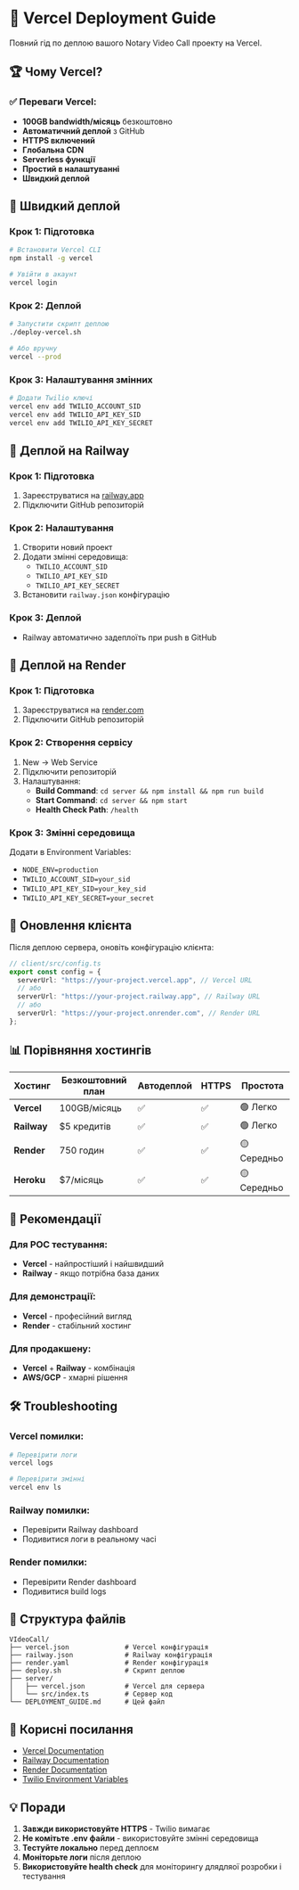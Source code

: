 # 🚀 Vercel Deployment Guide

Повний гід по деплою вашого Notary Video Call проекту на Vercel.

## 🏆 Чому Vercel?

### ✅ Переваги Vercel:
- **100GB bandwidth/місяць** безкоштовно
- **Автоматичний деплой** з GitHub
- **HTTPS включений**
- **Глобальна CDN**
- **Serverless функції**
- **Простий в налаштуванні**
- **Швидкий деплой**

## 🚀 Швидкий деплой

### Крок 1: Підготовка
```bash
# Встановити Vercel CLI
npm install -g vercel

# Увійти в акаунт
vercel login
```

### Крок 2: Деплой
```bash
# Запустити скрипт деплою
./deploy-vercel.sh

# Або вручну
vercel --prod
```

### Крок 3: Налаштування змінних
```bash
# Додати Twilio ключі
vercel env add TWILIO_ACCOUNT_SID
vercel env add TWILIO_API_KEY_SID
vercel env add TWILIO_API_KEY_SECRET
```

## 🚂 Деплой на Railway

### Крок 1: Підготовка
1. Зареєструватися на [railway.app](https://railway.app)
2. Підключити GitHub репозиторій

### Крок 2: Налаштування
1. Створити новий проект
2. Додати змінні середовища:
   - `TWILIO_ACCOUNT_SID`
   - `TWILIO_API_KEY_SID`
   - `TWILIO_API_KEY_SECRET`
3. Встановити `railway.json` конфігурацію

### Крок 3: Деплой
- Railway автоматично задеплоїть при push в GitHub

## 🎨 Деплой на Render

### Крок 1: Підготовка
1. Зареєструватися на [render.com](https://render.com)
2. Підключити GitHub репозиторій

### Крок 2: Створення сервісу
1. New → Web Service
2. Підключити репозиторій
3. Налаштування:
   - **Build Command**: `cd server && npm install && npm run build`
   - **Start Command**: `cd server && npm start`
   - **Health Check Path**: `/health`

### Крок 3: Змінні середовища
Додати в Environment Variables:
- `NODE_ENV=production`
- `TWILIO_ACCOUNT_SID=your_sid`
- `TWILIO_API_KEY_SID=your_key_sid`
- `TWILIO_API_KEY_SECRET=your_secret`

## 🔧 Оновлення клієнта

Після деплою сервера, оновіть конфігурацію клієнта:

```typescript
// client/src/config.ts
export const config = {
  serverUrl: "https://your-project.vercel.app", // Vercel URL
  // або
  serverUrl: "https://your-project.railway.app", // Railway URL
  // або
  serverUrl: "https://your-project.onrender.com", // Render URL
};
```

## 📊 Порівняння хостингів

| Хостинг | Безкоштовний план | Автодеплой | HTTPS | Простота |
|---------|-------------------|------------|-------|----------|
| **Vercel** | 100GB/місяць | ✅ | ✅ | 🟢 Легко |
| **Railway** | $5 кредитів | ✅ | ✅ | 🟢 Легко |
| **Render** | 750 годин | ✅ | ✅ | 🟡 Середньо |
| **Heroku** | $7/місяць | ✅ | ✅ | 🟡 Середньо |

## 🎯 Рекомендації

### Для POC тестування:
- **Vercel** - найпростіший і найшвидший
- **Railway** - якщо потрібна база даних

### Для демонстрації:
- **Vercel** - професійний вигляд
- **Render** - стабільний хостинг

### Для продакшену:
- **Vercel** + **Railway** - комбінація
- **AWS/GCP** - хмарні рішення

## 🛠️ Troubleshooting

### Vercel помилки:
```bash
# Перевірити логи
vercel logs

# Перевірити змінні
vercel env ls
```

### Railway помилки:
- Перевірити Railway dashboard
- Подивитися логи в реальному часі

### Render помилки:
- Перевірити Render dashboard
- Подивитися build logs

## 📁 Структура файлів

```
VIdeoCall/
├── vercel.json              # Vercel конфігурація
├── railway.json             # Railway конфігурація
├── render.yaml              # Render конфігурація
├── deploy.sh                # Скрипт деплою
├── server/
│   ├── vercel.json          # Vercel для сервера
│   └── src/index.ts         # Сервер код
└── DEPLOYMENT_GUIDE.md      # Цей файл
```

## 🔗 Корисні посилання

- [Vercel Documentation](https://vercel.com/docs)
- [Railway Documentation](https://docs.railway.app)
- [Render Documentation](https://render.com/docs)
- [Twilio Environment Variables](https://www.twilio.com/docs/usage/secure-credentials)

## 💡 Поради

1. **Завжди використовуйте HTTPS** - Twilio вимагає
2. **Не комітьте .env файли** - використовуйте змінні середовища
3. **Тестуйте локально** перед деплоєм
4. **Моніторьте логи** після деплою
5. **Використовуйте health check** для моніторингу
длядляої розробки і тестування